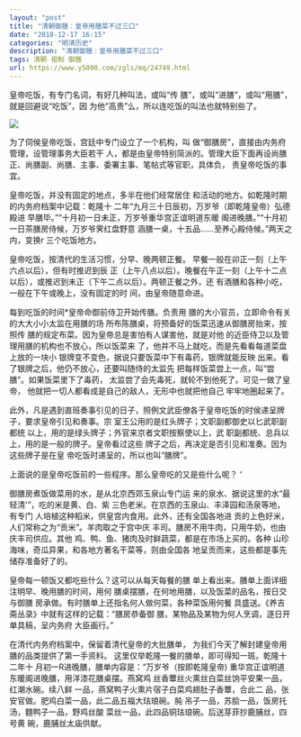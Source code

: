 ```yaml
---
layout: "post"
title: "清朝御膳：皇帝用膳菜不过三口"
date: "2018-12-17 16:15"
categories: "明清历史"
description: "清朝御膳：皇帝用膳菜不过三口"
tags: 清朝 祖制 御膳
url: https://www.y5000.com/zgls/mq/24749.html
---
```






皇帝吃饭，有专门名词，有好几种叫法，或叫“传 膳”，或叫“进膳”，或叫“用膳”，就是回避说“吃饭”，因 为他“高贵”么，所以连吃饭的叫法也就特别些了。

![](https://img.y5000.com/uploads/allimg/170808/12-1FPQ02T3B6.jpg)

为了伺侯皇帝吃饭，宫廷中专门设立了一个机构，叫 做“御膳房”，直接由内务府管理，设管理事务大臣若干
人，都是由皇帝特别简派的。管理大臣下面再设尚膳正、尚膳副、尚膳、主事、委署主事、笔帖式等官职，具体负， 责皇帝吃饭的事宜。

皇帝吃饭，并没有固定的地点，多半在他们经常居住 和活动的地方。如乾隆时期的内务府档案中记载：乾隆十 二年“九月三十日辰初，万岁爷（即乾隆皇帝）弘德殿进
早膳毕。”“十月初一日未正，万岁爷重华宫正谊明道东暖 阁进晚膳。”“十月初一日茶膳房侍候，万岁爷霁红盘野意
涵膳一桌，十五品……至养心殿侍候。”两天之内，变换r 三个吃饭地方。

皇帝吃饭，按清代的生活习惯，分早、晚两顿正餐。 早餐一般在卯正一刻（上午六点以后），但有时推迟到辰
正（上午八点以后）。晚餐在午正一刻（上午十二点以后），或推迟到未正（下午二点以后）。两顿正餐之外，还 有酒膳和各种小吃，一般在下午或晚上，没有固定的时
间，由皇帝随意命进。

每到吃饭的时间*皇帝命御前侍卫开始传膳。负责用 膳的大小官员，立即命令有关的大大小小太监在用膳的场 所布陈膳桌，将预备好的饭菜迅速从御膳房抬来，按照传
膳的规定布菜。因为皇帝总是害怕有人谋害他，就是对他 的近臣侍卫以及管理用膳的机构也不放心，所以饭菜来 了，他并不马上就吃，而是先看看每道菜盘上放的一块小
银牌变不变色，据说只要饭菜中下有毒药，银牌就能反映 出来。看了银牌之后，他仍不放心，还要叫随侍的太监先 把每样饭菜尝上一点，叫“尝膳”。如果饭菜里下了毒药，
太监尝了会先毒死，就轮不到他死了。可见一做了皇帝， 他就把一切人都看成是自己的敌人，无形中也就把他自己 牢牢地圈起来了。

此外，凡是遇到直班奏事引见的日子，照例文武臣僚各于皇帝吃饭的时侯递呈牌子，要求皇帝引见和奏事。宗 室王公用的是红头牌子；文职副都御史以匕武职副都统
以上，用的是绿头牌子；外官来京者文职按察使以上，武 职副都统、总兵以上，用的是一般的牌子。皇帝看过这些 牌子之后，再决定是否引见和准奏。因为这些牌子是在皇
帝吃饭时递呈的，所以也叫“膳牌”。

上面说的是皇帝吃饭前的一些程序。那么皇帝吃的又是些什么呢？ ‘

御膳房煮饭做菜用的水，是从北京西郊玉泉山专门运 来的泉水、据说这里的水“最轻清'”，吃的米是黄、白、紫 三色老米。在京西的玉泉山、丰泽园和汤泉等地，有专门
人培植这种稻米，供皇宫内食用。此外，还有全国各地进 贡的上色好米，人们常称之为“贡米”。羊肉取之于宫中庆 丰司。膳房不用牛肉，只用牛奶，也由庆丰司供应。其他
鸡、鸭、鱼、猪肉及时鲜蔬菜，都是在市场上买的。各种 山珍海味，奇瓜异果，和各地方著名干菜等，则由全国各 地呈贡而来，这些都是事先储存准备好了的。

皇帝每一顿饭又都吃些什么？这可以从每天每餐的膳 单上看出来。膳单上面详细注明早、晚用膳的时间，用何 膳桌摆膳，在何地用膳，以及饭菜的品名，按日交与御膳
房承做。有时膳单上还指名何人做何菜，各种菜饭用何餐 具盛送。《养吉斋丛录》中就有这样的记载：“膳房恭备御 膳，某物品及某物为何人烹调，逐日开单具稿，呈内务府
大臣画行。”

在清代内务府档案中，保留着清代皇帝的大批膳单， 为我们今天了解封建皇帝用膳的品类提供了第一手资料。 这里仅举乾隆一餐的膳单，即可得知一斑。乾隆十二年十
月初一R进晚膳，膳单内容是：“万岁爷（按即乾隆皇帝) 重华宫正谊明道东暖阁进晚膳，用洋漆花膳桌摆。燕窝鸡 丝香蕈丝火熏丝白菜丝饷平安果一品，红潮水碗。续八鲜
一品，燕窝鸭子火熏片宿子白菜鸡翅肚子香蕈，合此二 品，张安官做。肥鸡白菜一品，此二品五福大珐琅碗。肫 吊子一品，苏脍一品，饭房托汤，麵鸭子一品，野鸡丝酸
菜丝一品，此四品铜珐琅碗。后送芽菲抄鹿脯丝，四号黄 碗，鹿脯丝太庙供献。
